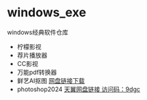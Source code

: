 # windows_exe
windows经典软件仓库


*  柠檬影视
*  荐片播放器
*  CC影视
*  万能pdf转换器
*  鲜艺AI抠图   [网盘链接下载](https://pan.quark.cn/s/dc6ada40801a)
*  photoshop2024 [天翼网盘链接 访问码：9dgc](https://cloud.189.cn/t/mMB322AZN7fa)

